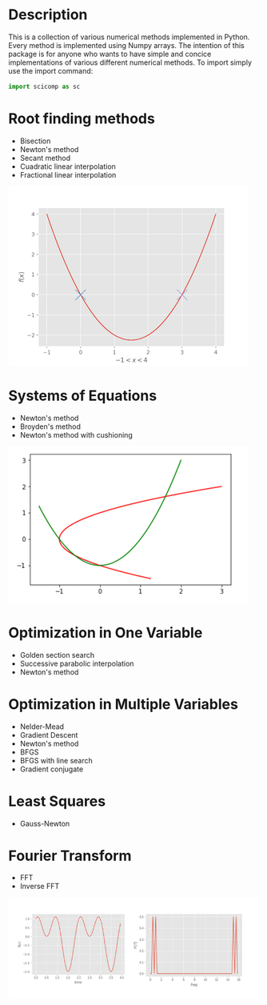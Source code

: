 # Description
This is a collection of various numerical methods implemented in Python. Every method is implemented
using Numpy arrays. The intention of this package is for anyone who wants to have simple and concice
implementations of various different numerical methods. To import simply use the import command:

````Python
import scicomp as sc
````

# Root finding methods
- Bisection
- Newton's method
- Secant method
- Cuadratic linear interpolation
- Fractional linear interpolation

![alt text](doc/images/root_cover.png)

# Systems of Equations
- Newton's method
- Broyden's method
- Newton's method with cushioning

![alt text](doc/images/syseq_cover.png)

# Optimization in One Variable
- Golden section search
- Successive parabolic interpolation
- Newton's method

# Optimization in Multiple Variables
- Nelder-Mead
- Gradient Descent
- Newton's method
- BFGS
- BFGS with line search
- Gradient conjugate

# Least Squares
- Gauss-Newton

# Fourier Transform
- FFT
- Inverse FFT

![alt text](doc/images/fourier_cover.png)

